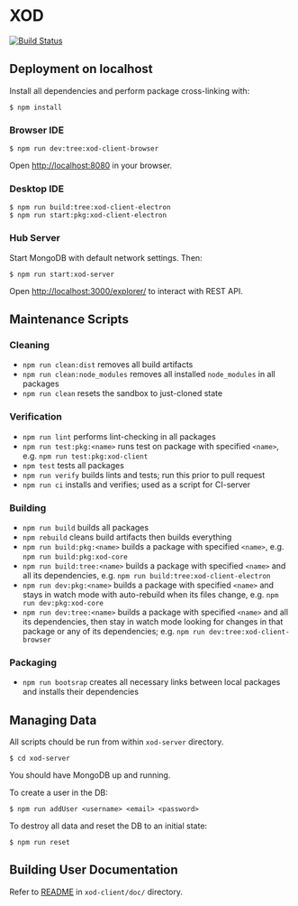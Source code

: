 XOD
===

[![Build Status](https://travis-ci.com/amperka/xod.svg?token=qpYnhqFDqibUozbjyas8&branch=master)](https://travis-ci.com/amperka/xod)

Deployment on localhost
-----------------------

Install all dependencies and perform package cross-linking with:

    $ npm install

### Browser IDE

    $ npm run dev:tree:xod-client-browser

Open <http://localhost:8080> in your browser.

### Desktop IDE

    $ npm run build:tree:xod-client-electron
    $ npm run start:pkg:xod-client-electron

### Hub Server

Start MongoDB with default network settings. Then:

    $ npm run start:xod-server

Open <http://localhost:3000/explorer/> to interact with REST API.

Maintenance Scripts
-------------------

### Cleaning

* `npm run clean:dist` removes all build artifacts
* `npm run clean:node_modules` removes all installed `node_modules` in all packages
* `npm run clean` resets the sandbox to just-cloned state

### Verification

* `npm run lint` performs lint-checking in all packages
* `npm run test:pkg:<name>` runs test on package with specified `<name>`,
  e.g.  `npm run test:pkg:xod-client`
* `npm test` tests all packages
* `npm run verify` builds lints and tests; run this prior to pull request
* `npm run ci` installs and verifies; used as a script for CI-server

### Building

* `npm run build` builds all packages
* `npm rebuild` cleans build artifacts then builds everything
* `npm run build:pkg:<name>` builds a package with specified `<name>`,
  e.g. `npm run build:pkg:xod-core`
* `npm run build:tree:<name>` builds a package with specified `<name>`
  and all its dependencies, e.g. `npm run build:tree:xod-client-electron`
* `npm run dev:pkg:<name>` builds a package with specified `<name>` and
  stays in watch mode with auto-rebuild when its files change,
  e.g. `npm run dev:pkg:xod-core`
* `npm run dev:tree:<name>` builds a package with specified `<name>` and all
  its dependencies, then stay in watch mode looking for changes in that
  package or any of its dependencies;
  e.g. `npm run dev:tree:xod-client-browser`

### Packaging

* `npm run bootsrap` creates all necessary links between local packages and
  installs their dependencies

Managing Data
-------------

All scripts chould be run from within `xod-server` directory.

    $ cd xod-server

You should have MongoDB up and running.

To create a user in the DB:

    $ npm run addUser <username> <email> <password>

To destroy all data and reset the DB to an initial state:

    $ npm run reset

Building User Documentation
---------------------------

Refer to [README](xod-client/doc/README.md) in `xod-client/doc/` directory.
